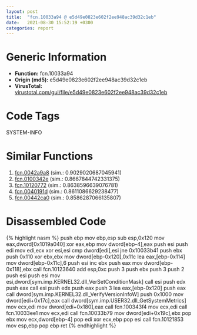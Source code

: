 ```yaml
---
layout: post
title:  "fcn.10033a94 @ e5d49e0823e602f2ee948ac39d32c1eb"
date:   2021-08-30 15:52:19 +0300
categories: report
---
```


# Generic Information
- **Function:** fcn.10033a94
- **Origin (md5):** e5d49e0823e602f2ee948ac39d32c1eb
- **VirusTotal:** [virustotal.com/gui/file/e5d49e0823e602f2ee948ac39d32c1eb][virustotal_ref]

# Code Tags
<span class="tag" id="SYSTEM-INFO">SYSTEM-INFO</span>


# Similar Functions

1. [fcn.0042a9a8][similar_1_ref] (sim.: 0.9029020687045941)
2. [fcn.0100342e][similar_2_ref] (sim.: 0.8667844742331375)
3. [fcn.10120772][similar_3_ref] (sim.: 0.8638596639076781)
4. [fcn.0040191d][similar_4_ref] (sim.: 0.8611086629238477)
5. [fcn.00442ca0][similar_5_ref] (sim.: 0.8586287066135807)


# Disassembled Code

{% highlight nasm %}
push ebp
mov ebp,esp
sub esp,0x120
mov eax,dword[0x1019a040]
xor eax,ebp
mov dword[ebp-4],eax
push esi
push edi
mov edi,ecx
xor esi,esi
cmp dword[edi],esi
jne 0x10033b41
push ebx
push 0x110
xor ebx,ebx
mov dword[ebp-0x120],0x11c
lea eax,[ebp-0x114]
mov dword[ebp-0x11c],6
push esi
inc ebx
push eax
mov dword[ebp-0x118],ebx
call fcn.10123640
add esp,0xc
push 3
push ebx
push 3
push 2
push esi
push esi
mov esi,dword[sym.imp.KERNEL32.dll_VerSetConditionMask]
call esi
push edx
push eax
call esi
push edx
push eax
push 3
lea eax,[ebp-0x120]
push eax
call dword[sym.imp.KERNEL32.dll_VerifyVersionInfoW]
push 0x1000
mov dword[edi+0x17c],eax
call dword[sym.imp.USER32.dll_GetSystemMetrics]
mov ecx,edi
mov dword[edi+0x180],eax
call fcn.100343f4
mov ecx,edi
call fcn.10033ee1
mov ecx,edi
call fcn.10033b79
mov dword[edi+0x19c],ebx
pop ebx
mov ecx,dword[ebp-4]
pop edi
xor ecx,ebp
pop esi
call fcn.10121853
mov esp,ebp
pop ebp
ret 
{% endhighlight %}


[similar_1_ref]: /report/fcn.0042a9a8@9c2b894b84f59672d8be2e984066f76f
[similar_2_ref]: /report/fcn.0100342e@7be42d186738ec1816397d616de2cb9d
[similar_3_ref]: /report/fcn.10120772@e5d49e0823e602f2ee948ac39d32c1eb
[similar_4_ref]: /report/fcn.0040191d@1123b7aa5760238fe93045e585b8234c
[similar_5_ref]: /report/fcn.00442ca0@3dfcfb1d918b690c00de324bcfcdc082
[virustotal_ref]: https://www.virustotal.com/gui/file/e5d49e0823e602f2ee948ac39d32c1eb